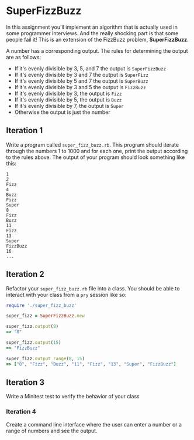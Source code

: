 
# SuperFizzBuzz

In this assignment you'll implement an algorithm that is actually used in some programmer interviews. And the really shocking part is that some people fail it! This is an extension of the FizzBuzz problem, **SuperFizzBuzz**.

A number has a corresponding output. The rules for determining the output are as follows:

*   If it's evenly divisible by 3, 5, and 7 the output is `SuperFizzBuzz`
*   If it's evenly divisible by 3 and 7 the output is `SuperFizz`
*   If it's evenly divisible by 5 and 7 the output is `SuperBuzz`
*   If it's evenly divisible by 3 and 5 the output is `FizzBuzz`
*   If it's evenly divisible by 3, the output is `Fizz`
*   If it's evenly divisible by 5, the output is `Buzz`
*   If it's evenly divisible by 7, the output is `Super`
*   Otherwise the output is just the number


## Iteration 1

Write a program called `super_fizz_buzz.rb`. This program should iterate through the numbers 1 to 1000 and for each one, print the output according to the rules above. The output of your program should look something like this:

```
1
2
Fizz
4
Buzz
Fizz
Super
8
Fizz
Buzz
11
Fizz
13
Super
FizzBuzz
16
...
```

## Iteration 2

Refactor your `super_fizz_buzz.rb` file into a class. You should be able to interact with your class from a `pry` session like so:

```ruby
require './super_fizz_buzz'

super_fizz = SuperFizzBuzz.new

super_fizz.output(8)
=> "8"

super_fizz.output(15)
=> "FizzBuzz"

super_fizz.output_range(8, 15)
=> ["8", "Fizz", "Buzz", "11", "Fizz", "13", "Super", "FizzBuzz"]
```

## Iteration 3

Write a Minitest test to verify the behavior of your class

### Iteration 4

Create a command line interface where the user can enter a number or a range of numbers and see the output.